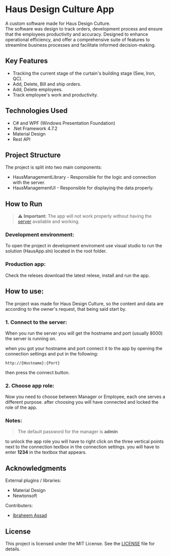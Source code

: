 # Haus Design Culture App

A custom software made for Haus Design Culture. </br>
The software was design to track orders, development process and ensure that the employees productivity and accuracy.
Designed to enhance operational efficiency, and offer a comprehensive suite of features to streamline business processes and facilitate informed decision-making.

## Key Features

- Tracking the current stage of the curtain's building stage (Sew, Iron, QC).
- Add, Delete, Bill and ship orders.
- Add, Delete employees.
- Track employee's work and productivity.

## Technologies Used

- C# and WPF (Windows Presentation Foundation)
- .Net Framework 4.7.2
- Material Design
- Rest API

## Project Structure

The project is split into two main components:

- HausManagementLibrary - Responsible for the logic and connection with the server.
- HausManagementUI - Responsible for displaying the data properly.

## How to Run

> ⚠️ **Important:** The app will not work properly without having the [server](https://github.com/noxi-tech/haus-backend) available and working.

### Development environment:

To open the project in development enviroment use visual studio to run the solution (HausApp.sln) located in the root folder.

### Production app:

Check the releses download the latest relese, install and run the app.

## How to use:

The project was made for Haus Design Culture, so the content and data are according to the owner's request, that being said start by.

### 1. Connect to the server:

When you run the server you will get the hostname and port (usually 8000) the server is running on.

when you got your hostname and port connect it to the app by opening the connection settings and put in the following:

```code
http://{Hostname}:{Port}
```

then press the connect button.

### 2. Choose app role:

Now you need to choose between Manager or Employee, each one serves a different purpose.
after choosing you will have connected and locked the role of the app.

### Notes:

> The default password for the manager is **admin**

to unlock the app role you will have to right click on the three vertical points next to the connection textbox in the connection settings.
you will have to enter **1234** in the textbox that appears.

## Acknowledgments

External plugins / libraries:

- Material Design
- Newtonsoft

Contributers:

- [Ibraheem Assad](https://github.com/Ibraheem-Asaad)

## License

This project is licensed under the MIT License. See the [LICENSE](LICENSE) file for details.
